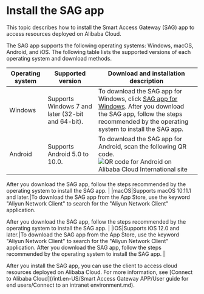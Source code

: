 # Install the SAG app

This topic describes how to install the Smart Access Gateway \(SAG\) app to access resources deployed on Alibaba Cloud.

The SAG app supports the following operating systems: Windows, macOS, Android, and iOS. The following table lists the supported versions of each operating system and download methods.

|Operating system|Supported version|Download and installation description|
|----------------|-----------------|-------------------------------------|
|Windows|Supports Windows 7 and later \(32-bit and 64-bit\).|To download the SAG app for Windows, click [SAG app for Windows](http://sdwan-oss-shanghai.oss-cn-shanghai.aliyuncs.com/win_installer/windows_latest_en.html). After you download the SAG app, follow the steps recommended by the operating system to install the SAG app. |
|Android|Supports Android 5.0 to 10.0.|To download the SAG app for Android, scan the following QR code. ![QR code for Android on Alibaba Cloud International site](https://static-aliyun-doc.oss-accelerate.aliyuncs.com/assets/img/en-US/9459389061/p128702.png)

After you download the SAG app, follow the steps recommended by the operating system to install the SAG app. |
|macOS|Supports macOS 10.11.1 and later.|To download the SAG app from the App Store, use the keyword "Aliyun Network Client" to search for the "Aliyun Network Client" application.

After you download the SAG app, follow the steps recommended by the operating system to install the SAG app. |
|iOS|Supports iOS 12.0 and later.|To download the SAG app from the App Store, use the keyword "Aliyun Network Client" to search for the "Aliyun Network Client" application. After you download the SAG app, follow the steps recommended by the operating system to install the SAG app. |

After you install the SAG app, you can use the client to access cloud resources deployed on Alibaba Cloud. For more information, see [Connect to Alibaba Cloud](/intl.en-US/Smart Access Gateway APP/User guide for end users/Connect to an intranet environment.md).

